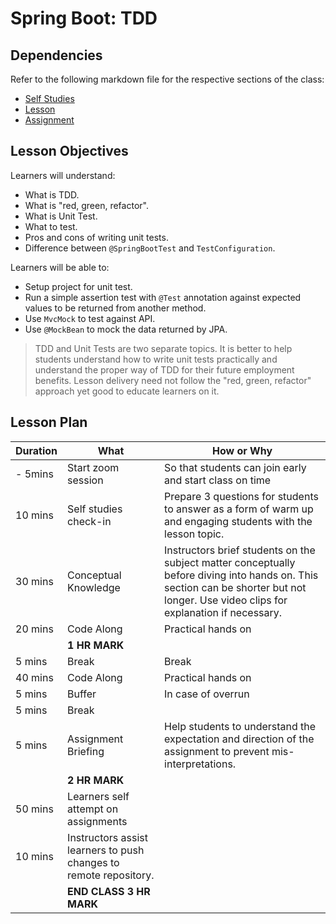 # Spring Boot: TDD

## Dependencies

Refer to the following markdown file for the respective sections of the class:
- [Self Studies](./studies.md)
- [Lesson](./lesson.md)
- [Assignment](./assignment.md)

## Lesson Objectives

Learners will understand:
- What is TDD.
- What is "red, green, refactor".
- What is Unit Test.
- What to test.
- Pros and cons of writing unit tests.
- Difference between `@SpringBootTest` and `TestConfiguration`.

Learners will be able to:
- Setup project for unit test.
- Run a simple assertion test with `@Test` annotation against expected values to be returned from another method.
- Use `MvcMock` to test against API.
- Use `@MockBean` to mock the data returned by JPA.

> TDD and Unit Tests are two separate topics. It is better to help students understand how to write unit tests practically and understand the proper way of TDD for their future employment benefits. Lesson delivery need not follow the "red, green, refactor" approach yet good to educate learners on it. 

## Lesson Plan

|Duration|What|How or Why|
|--------|-----|-------|
|- 5mins |Start zoom session|So that students can join early and start class on time|
|10 mins|Self studies check-in|Prepare 3 questions for students to answer as a form of warm up and engaging students with the lesson topic.|
|30 mins|Conceptual Knowledge| Instructors brief students on the subject matter conceptually before diving into hands on. This section can be shorter but not longer. Use video clips for explanation if necessary.|
|20 mins|Code Along| Practical hands on|
||**1 HR MARK**|
|5 mins|Break|Break|
|40 mins|Code Along| Practical hands on|
|5 mins|Buffer|In case of overrun|
|5 mins|Break||
|5 mins|Assignment Briefing|Help students to understand the expectation and direction of the assignment to prevent mis-interpretations.|
||**2 HR MARK**|
|50 mins|Learners self attempt on assignments|
|10 mins|Instructors assist learners to push changes to remote repository.|
||**END CLASS 3 HR MARK**|


